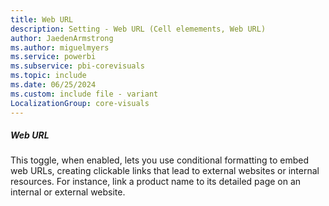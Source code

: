 ```yaml
---
title: Web URL
description: Setting - Web URL (Cell elemements, Web URL)
author: JaedenArmstrong
ms.author: miguelmyers
ms.service: powerbi
ms.subservice: pbi-corevisuals
ms.topic: include
ms.date: 06/25/2024
ms.custom: include file - variant
LocalizationGroup: core-visuals
---
```

##### Web URL

This toggle, when enabled, lets you use conditional formatting to embed web URLs, creating clickable links that lead to external websites or internal resources. For instance, link a product name to its detailed page on an internal or external website.
